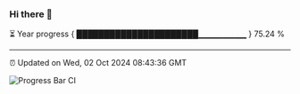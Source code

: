 ### Hi there 👋

⏳ Year progress { ██████████████████████▁▁▁▁▁▁▁▁ } 75.24 %

---

⏰ Updated on Wed, 02 Oct 2024 08:43:36 GMT

![Progress Bar CI](https://github.com/IshwaranRudhara/GIT-ACTION/workflows/Progress%20Bar%20CI/badge.svg)
